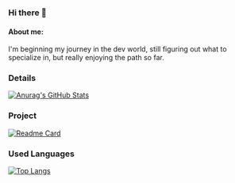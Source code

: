 ### Hi there 👋

#### About me:
I'm beginning my journey in the dev world, still figuring out what to specialize in, but really enjoying the path so far.

### Details

[![Anurag's GitHub Stats](https://github-readme-stats.vercel.app/api?username=Frankhub42&show_icons=true&theme=dark)](https://github.com/anuraghazra/github-readme-stats)

### Project

[![Readme Card](https://github-readme-stats.vercel.app/api/pin/?username=Frankhub42&repo=Tik-Tok-clone-project&theme=dark)](https://github.com/anuraghazra/github-readme-stats)

### Used Languages

[![Top Langs](https://github-readme-stats.vercel.app/api/top-langs/?username=Frankhub42&theme=dark)](https://github.com/anuraghazra/github-readme-stats)

<!--
**Frankhub42/FrankHub42** is a ✨ _special_ ✨ repository because its `README.md` (this file) appears on your GitHub profile.

Here are some ideas to get you started:

- 🔭 I’m currently working on ...
- 🌱 I’m currently learning ...
- 👯 I’m looking to collaborate on ...
- 🤔 I’m looking for help with ...
- 💬 Ask me about ...
- 📫 How to reach me: ...
- 😄 Pronouns: ...
- ⚡ Fun fact: ...
-->
